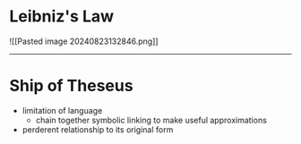 # Leibniz's Law
![[Pasted image 20240823132846.png]]

---
# Ship of Theseus 
- limitation of language
	- chain together symbolic linking to make useful approximations
- perderent relationship to its original form 